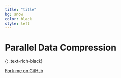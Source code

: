 ```yaml
---
title: "title"
bg: snow
color: black
style: left
---
```


# Parallel Data Compression
{: .text-rich-black}

<span id="forkongithub">
  <a href="{{ site.source_link }}" class="bg-tuscan">
    Fork me on GitHub
  </a>
</span>

<p class="center">
  <span class="fa-stack subtlecircle bg-palm-leaf" style="font-size:100px">
    <i class="fa fa-circle fa-stack-2x text-white"></i>
    <i class="fa fa-pied-piper-alt fa-stack-1x text-palm-leaf"></i>
  </span>
</p>